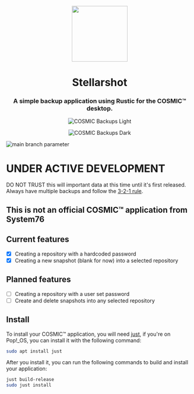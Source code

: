 <div align="center">
  <br>
  <img src="https://raw.githubusercontent.com/ahoneybun/cosmic-backups/main/res/icons/hicolor/256x256/apps/com.example.CosmicAppTemplate.svg" width="150" />
  <h1>Stellarshot</h1>

  <h3>A simple backup application using Rustic for the COSMIC™ desktop.</h3>

  ![COSMIC Backups Light](https://raw.githubusercontent.com/ahoneybun/cosmic-backups/main/res/screenshots/COSMIC-Backups-Light.png#gh-light-mode-only)

  ![COSMIC Backups Dark](https://raw.githubusercontent.com/ahoneybun/cosmic-backups/main/res/screenshots/COSMIC-Backups-Dark.png#gh-dark-mode-only)
</div>

![main branch parameter](https://github.com/ahoneybun/cosmic-backups/actions/workflows/build.yml/badge.svg?branch=main)

# UNDER ACTIVE DEVELOPMENT

DO NOT TRUST this will important data at this time until it's first released. Always have multiple backups and follow the [3-2-1 rule](https://www.seagate.com/blog/what-is-a-3-2-1-backup-strategy/).

## This is not an official COSMIC™ application from System76

## Current features

- [x] Creating a repository with a hardcoded password
- [x] Creating a new snapshot (blank for now) into a selected repository

## Planned features

- [ ] Creating a repository with a user set password
- [ ] Create and delete snapshots into any selected repository

## Install

To install your COSMIC™ application, you will need [just](https://github.com/casey/just), if you're on Pop!\_OS, you can install it with the following command:

```sh
sudo apt install just
```

After you install it, you can run the following commands to build and install your application:

```sh
just build-release
sudo just install
```
